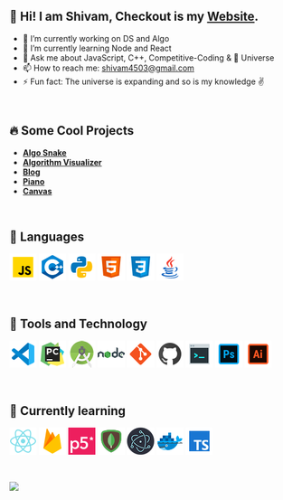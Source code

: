 ## 👋 Hi! I am Shivam, Checkout is my [**Website**](https://wandering-sage.github.io/).

<!--
**wandering-sage/wandering-sage** is a ✨ _special_ ✨ repository because its `README.md` (this file) appears on your GitHub profile.

Here are some ideas to get you started:
-->

- 🔭 I’m currently working on DS and Algo
- 🌱 I’m currently learning Node and React
- 💬 Ask me about JavaScript, C++, Competitive-Coding & 🌌 Universe
- 📫 How to reach me: shivam4503@gmail.com
- ⚡ Fun fact: The universe is expanding and so is my knowledge ✌️

<br/>

## 🔥 Some Cool Projects
- [**Algo Snake**](https://wandering-sage.github.io/algo-snake/)
- [**Algorithm Visualizer**](https://wandering-sage.github.io/Algo-Visualizer/)
- [**Blog**](https://blog-heroku-s.herokuapp.com/)
- [**Piano**](https://wandering-sage.github.io/Piano/)
- [**Canvas**](https://wandering-sage.github.io/Canvas/)


<br/>

## 📜 Languages
![Java Script](/images/javascript.png "JavaScript")
![C++](/images/c++.png "C++")
![python](/images/python.png "Python")
![html](/images/html.png "HTML")
![css](/images/css.png "CSS")
![java](/images/java.png "Java")

<br/>

## 📡 Tools and Technology 
![vs code](/images/vs%20code.png "VS Code")
![pycharm](/images/pycharm.png "Py Charm")
![android studio](/images/android%20studio.png "Android Studio")
![nodejs](/images/nodejs.png "Node JS")
![git](/images/git.png "Git")
![github](/images/github.png "GitHub")
![terminal](/images/terminal.png "Terminal")
![Photoshop](/images/adobe%20photoshop.png "Photoshop")
![Illustrator](/images/adobe%20illustrator.png "Illustrator")

<br/>

## 📑 Currently learning
![react](/images/react.png "React")
![firebase](/images/firebase.png "Firebase")
<img src="/images/p5js.png" width="48" title="p5.js">
![mongodb](/images/mongodb.png "MongoDB")
![electron](/images/electron.png "Electron")
![docker](/images/docker.png "Docker")
![type script](/images/typescript.png "TypeScript")

<br/>

<img src="https://komarev.com/ghpvc/?username=wandering-sage&label=Profile+Views&color=2e8b57&style=flat" /></a>
